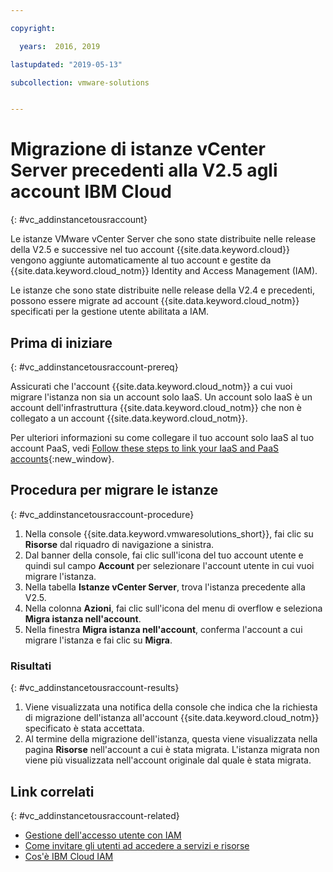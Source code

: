 ```yaml
---

copyright:

  years:  2016, 2019

lastupdated: "2019-05-13"

subcollection: vmware-solutions


---
```


# Migrazione di istanze vCenter Server precedenti alla V2.5 agli account IBM Cloud
{: #vc_addinstancetousraccount}

Le istanze VMware vCenter Server che sono state distribuite nelle release della V2.5 e successive nel tuo account {{site.data.keyword.cloud}} vengono aggiunte automaticamente al tuo account e gestite da {{site.data.keyword.cloud_notm}} Identity and Access Management (IAM).

Le istanze che sono state distribuite nelle release della V2.4 e precedenti, possono essere migrate ad account {{site.data.keyword.cloud_notm}} specificati per la gestione utente abilitata a IAM.

## Prima di iniziare
{: #vc_addinstancetousraccount-prereq}

Assicurati che l'account {{site.data.keyword.cloud_notm}} a cui vuoi migrare l'istanza non sia un account solo IaaS. Un account solo IaaS è un account dell'infrastruttura {{site.data.keyword.cloud_notm}} che non è collegato a un account {{site.data.keyword.cloud_notm}}.

Per ulteriori informazioni su come collegare il tuo account solo IaaS al tuo account PaaS, vedi [Follow these steps to link your IaaS and PaaS accounts](https://www.ibm.com/cloud/blog/follow-steps-link-iaas-paas-accounts){:new_window}.

## Procedura per migrare le istanze
{: #vc_addinstancetousraccount-procedure}

1. Nella console {{site.data.keyword.vmwaresolutions_short}}, fai clic su **Risorse** dal riquadro di navigazione a sinistra.
2. Dal banner della console, fai clic sull'icona del tuo account utente e quindi sul campo **Account** per selezionare l'account utente in cui vuoi migrare l'istanza.
3. Nella tabella **Istanze vCenter Server**, trova l'istanza precedente alla V2.5.
4. Nella colonna **Azioni**, fai clic sull'icona del menu di overflow e seleziona **Migra istanza nell'account**.
5. Nella finestra **Migra istanza nell'account**, conferma l'account a cui migrare l'istanza e fai clic su **Migra**.

### Risultati
{: #vc_addinstancetousraccount-results}

1. Viene visualizzata una notifica della console che indica che la richiesta di migrazione dell'istanza all'account {{site.data.keyword.cloud_notm}} specificato è stata accettata.
2. Al termine della migrazione dell'istanza, questa viene visualizzata nella pagina **Risorse** nell'account a cui è stata migrata. L'istanza migrata non viene più visualizzata nell'account originale dal quale è stata migrata.

## Link correlati
{: #vc_addinstancetousraccount-related}

* [Gestione dell'accesso utente con IAM](/docs/services/vmwaresolutions/services?topic=vmware-solutions-iam#iam)
* [Come invitare gli utenti ad accedere a servizi e risorse](/docs/services/vmwaresolutions/vmonic?topic=vmware-solutions-iamuserinvite)
* [Cos'è IBM Cloud IAM](/docs/iam?topic=iam-iamoverview)

